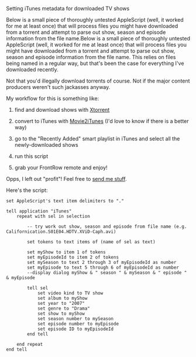 Setting iTunes metadata for downloaded TV shows

Below is a small piece of thoroughly untested AppleScript (well, it
worked for me at least once) that will process files you might have
downloaded from a torrent and attempt to parse out show, season and
episode information from the file name.<!--break-->Below is a small
piece of thoroughly untested AppleScript (well, it worked for me at
least once) that will process files you might have downloaded from a
torrent and attempt to parse out show, season and episode information
from the file name. This relies on files being named in a regular way,
but that's been the case for everything I've downloaded recently.

Not that you'd illegally download torrents of course. Not if the major
content producers weren't such jackasses anyway.

My workflow for this is something like: 

1. find and download shows with [Xtorrent][1]

1. convert to iTunes with [Movie2iTunes][2] (I'd love to know if there is a better way)

1. go to the "Recently Added" smart playlist in iTunes and select all the newly-downloaded shows

1. run this script

1. grab your FrontRow remote and enjoy!

Opps, I left out "profit"! Feel free to [send me stuff][3].

[1]: http://www.xtorrentp2p.com/
[2]: http://dettmer.maclab.org/movie2itunes.html
[3]: http://www.amazon.com/gp/registry/1YCQAYFMSBW35

Here's the script:

    set AppleScript's text item delimiters to "."
    
    tell application "iTunes"
        repeat with sel in selection
            
            -- try work out show, season and episode from file name (e.g. Californication.S01E04.HDTV.XViD-Caph.avi)
            
            set tokens to text items of (name of sel as text)
            
            set myShow to item 1 of tokens
            set myEpisodeId to item 2 of tokens
            set mySeason to text 2 through 3 of myEpisodeId as number
            set myEpisode to text 5 through 6 of myEpisodeId as number
            --display dialog myShow & " season " & mySeason & " episode " & myEpisode
            
            tell sel
                set video kind to TV show
                set album to myShow
                set year to "2007"
                set genre to "Drama"
                set show to myShow
                set season number to mySeason
                set episode number to myEpisode
                set episode ID to myEpisodeId
            end tell
            
        end repeat
    end tell
